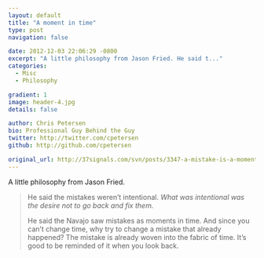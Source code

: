 ```yaml
---
layout: default
title: "A moment in time"
type: post
navigation: false

date: 2012-12-03 22:06:29 -0800
excerpt: "A little philosophy from Jason Fried. He said t..."
categories:
  - Misc
  - Philosophy

gradient: 1
image: header-4.jpg
details: false

author: Chris Petersen
bio: Professional Guy Behind the Guy
twitter: http://twitter.com/cpetersen
github: http://github.com/cpetersen

original_url: http://37signals.com/svn/posts/3347-a-mistake-is-a-moment-in-time
---
```



A little philosophy from Jason Fried.

 > 
 > 
 > He said the mistakes weren’t intentional. *What was intentional was the desire not to go back and fix them.* 
 > 
 > He said the Navajo saw mistakes as moments in time. And since you can’t change time, why try to change a mistake that already happened? The mistake is already woven into the fabric of time. It’s good to be reminded of it when you look back.
 > 
 > 
